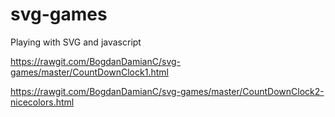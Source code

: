 # svg-games
Playing with SVG and javascript

https://rawgit.com/BogdanDamianC/svg-games/master/CountDownClock1.html

https://rawgit.com/BogdanDamianC/svg-games/master/CountDownClock2-nicecolors.html
